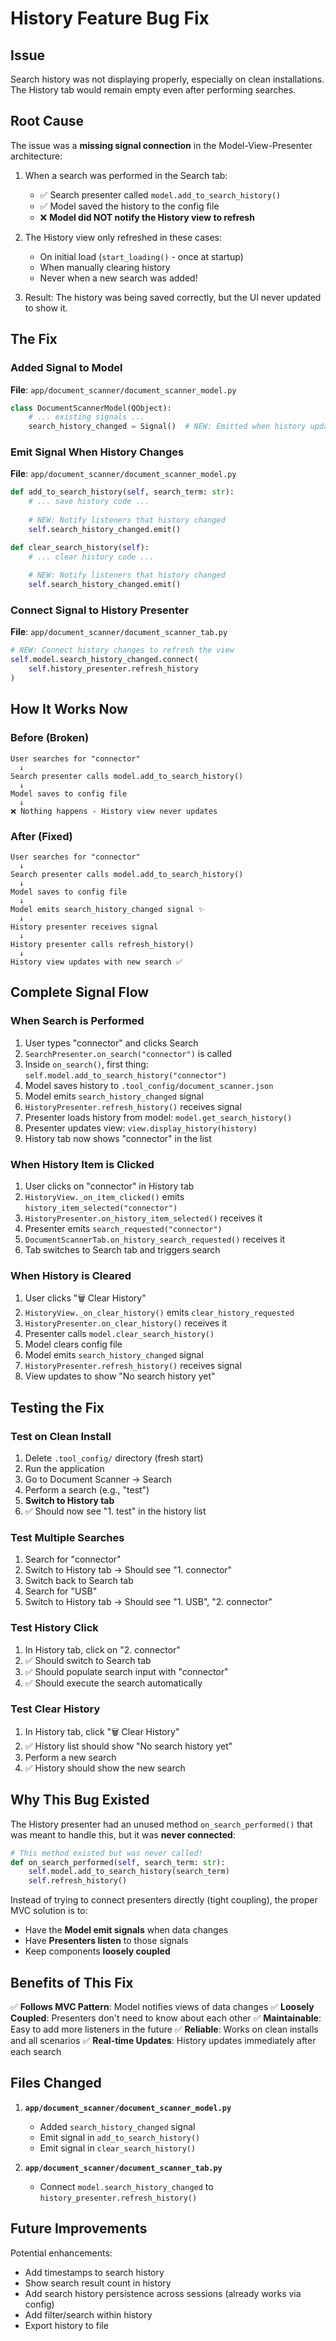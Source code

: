 # History Feature Bug Fix

## Issue
Search history was not displaying properly, especially on clean installations. The History tab would remain empty even after performing searches.

## Root Cause
The issue was a **missing signal connection** in the Model-View-Presenter architecture:

1. When a search was performed in the Search tab:
   - ✅ Search presenter called `model.add_to_search_history()`
   - ✅ Model saved the history to the config file
   - ❌ **Model did NOT notify the History view to refresh**

2. The History view only refreshed in these cases:
   - On initial load (`start_loading()` - once at startup)
   - When manually clearing history
   - Never when a new search was added!

3. Result: The history was being saved correctly, but the UI never updated to show it.

## The Fix

### Added Signal to Model
**File**: `app/document_scanner/document_scanner_model.py`

```python
class DocumentScannerModel(QObject):
    # ... existing signals ...
    search_history_changed = Signal()  # NEW: Emitted when history updates
```

### Emit Signal When History Changes
**File**: `app/document_scanner/document_scanner_model.py`

```python
def add_to_search_history(self, search_term: str):
    # ... save history code ...
    
    # NEW: Notify listeners that history changed
    self.search_history_changed.emit()

def clear_search_history(self):
    # ... clear history code ...
    
    # NEW: Notify listeners that history changed
    self.search_history_changed.emit()
```

### Connect Signal to History Presenter
**File**: `app/document_scanner/document_scanner_tab.py`

```python
# NEW: Connect history changes to refresh the view
self.model.search_history_changed.connect(
    self.history_presenter.refresh_history
)
```

## How It Works Now

### Before (Broken)
```
User searches for "connector"
  ↓
Search presenter calls model.add_to_search_history()
  ↓
Model saves to config file
  ↓
❌ Nothing happens - History view never updates
```

### After (Fixed)
```
User searches for "connector"
  ↓
Search presenter calls model.add_to_search_history()
  ↓
Model saves to config file
  ↓
Model emits search_history_changed signal ✨
  ↓
History presenter receives signal
  ↓
History presenter calls refresh_history()
  ↓
History view updates with new search ✅
```

## Complete Signal Flow

### When Search is Performed
1. User types "connector" and clicks Search
2. `SearchPresenter.on_search("connector")` is called
3. Inside `on_search()`, first thing: `self.model.add_to_search_history("connector")`
4. Model saves history to `.tool_config/document_scanner.json`
5. Model emits `search_history_changed` signal
6. `HistoryPresenter.refresh_history()` receives signal
7. Presenter loads history from model: `model.get_search_history()`
8. Presenter updates view: `view.display_history(history)`
9. History tab now shows "connector" in the list

### When History Item is Clicked
1. User clicks on "connector" in History tab
2. `HistoryView._on_item_clicked()` emits `history_item_selected("connector")`
3. `HistoryPresenter.on_history_item_selected()` receives it
4. Presenter emits `search_requested("connector")`
5. `DocumentScannerTab.on_history_search_requested()` receives it
6. Tab switches to Search tab and triggers search

### When History is Cleared
1. User clicks "🗑️ Clear History"
2. `HistoryView._on_clear_history()` emits `clear_history_requested`
3. `HistoryPresenter.on_clear_history()` receives it
4. Presenter calls `model.clear_search_history()`
5. Model clears config file
6. Model emits `search_history_changed` signal
7. `HistoryPresenter.refresh_history()` receives signal
8. View updates to show "No search history yet"

## Testing the Fix

### Test on Clean Install
1. Delete `.tool_config/` directory (fresh start)
2. Run the application
3. Go to Document Scanner → Search
4. Perform a search (e.g., "test")
5. **Switch to History tab**
6. ✅ Should now see "1. test" in the history list

### Test Multiple Searches
1. Search for "connector"
2. Switch to History tab → Should see "1. connector"
3. Switch back to Search tab
4. Search for "USB"
5. Switch to History tab → Should see "1. USB", "2. connector"

### Test History Click
1. In History tab, click on "2. connector"
2. ✅ Should switch to Search tab
3. ✅ Should populate search input with "connector"
4. ✅ Should execute the search automatically

### Test Clear History
1. In History tab, click "🗑️ Clear History"
2. ✅ History list should show "No search history yet"
3. Perform a new search
4. ✅ History should show the new search

## Why This Bug Existed

The History presenter had an unused method `on_search_performed()` that was meant to handle this, but it was **never connected**:

```python
# This method existed but was never called!
def on_search_performed(self, search_term: str):
    self.model.add_to_search_history(search_term)
    self.refresh_history()
```

Instead of trying to connect presenters directly (tight coupling), the proper MVC solution is to:
- Have the **Model emit signals** when data changes
- Have **Presenters listen** to those signals
- Keep components **loosely coupled**

## Benefits of This Fix

✅ **Follows MVC Pattern**: Model notifies views of data changes
✅ **Loosely Coupled**: Presenters don't need to know about each other
✅ **Maintainable**: Easy to add more listeners in the future
✅ **Reliable**: Works on clean installs and all scenarios
✅ **Real-time Updates**: History updates immediately after each search

## Files Changed

1. **`app/document_scanner/document_scanner_model.py`**
   - Added `search_history_changed` signal
   - Emit signal in `add_to_search_history()`
   - Emit signal in `clear_search_history()`

2. **`app/document_scanner/document_scanner_tab.py`**
   - Connect `model.search_history_changed` to `history_presenter.refresh_history()`

## Future Improvements

Potential enhancements:
- Add timestamps to search history
- Show search result count in history
- Add search history persistence across sessions (already works via config)
- Add filter/search within history
- Export history to file

